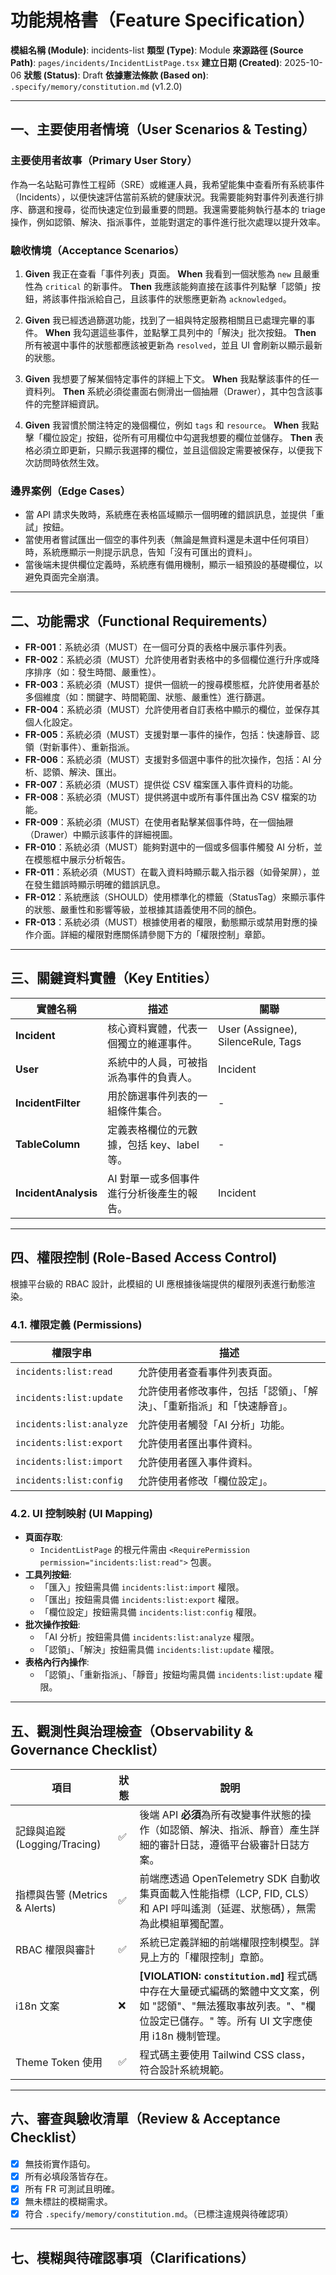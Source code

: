 # 功能規格書（Feature Specification）

**模組名稱 (Module)**: incidents-list
**類型 (Type)**: Module
**來源路徑 (Source Path)**: `pages/incidents/IncidentListPage.tsx`
**建立日期 (Created)**: 2025-10-06
**狀態 (Status)**: Draft
**依據憲法條款 (Based on)**: `.specify/memory/constitution.md` (v1.2.0)

---

## 一、主要使用者情境（User Scenarios & Testing）

### 主要使用者故事（Primary User Story）
作為一名站點可靠性工程師（SRE）或維運人員，我希望能集中查看所有系統事件（Incidents），以便快速評估當前系統的健康狀況。我需要能夠對事件列表進行排序、篩選和搜尋，從而快速定位到最重要的問題。我還需要能夠執行基本的 triage 操作，例如認領、解決、指派事件，並能對選定的事件進行批次處理以提升效率。

### 驗收情境（Acceptance Scenarios）
1.  **Given** 我正在查看「事件列表」頁面。
    **When** 我看到一個狀態為 `new` 且嚴重性為 `critical` 的新事件。
    **Then** 我應該能夠直接在該事件列點擊「認領」按鈕，將該事件指派給自己，且該事件的狀態應更新為 `acknowledged`。

2.  **Given** 我已經透過篩選功能，找到了一組與特定服務相關且已處理完畢的事件。
    **When** 我勾選這些事件，並點擊工具列中的「解決」批次按鈕。
    **Then** 所有被選中事件的狀態都應該被更新為 `resolved`，並且 UI 會刷新以顯示最新的狀態。

3.  **Given** 我想要了解某個特定事件的詳細上下文。
    **When** 我點擊該事件的任一資料列。
    **Then** 系統必須從畫面右側滑出一個抽屜（Drawer），其中包含該事件的完整詳細資訊。

4.  **Given** 我習慣於關注特定的幾個欄位，例如 `tags` 和 `resource`。
    **When** 我點擊「欄位設定」按鈕，從所有可用欄位中勾選我想要的欄位並儲存。
    **Then** 表格必須立即更新，只顯示我選擇的欄位，並且這個設定需要被保存，以便我下次訪問時依然生效。

### 邊界案例（Edge Cases）
- 當 API 請求失敗時，系統應在表格區域顯示一個明確的錯誤訊息，並提供「重試」按鈕。
- 當使用者嘗試匯出一個空的事件列表（無論是無資料還是未選中任何項目）時，系統應顯示一則提示訊息，告知「沒有可匯出的資料」。
- 當後端未提供欄位定義時，系統應有備用機制，顯示一組預設的基礎欄位，以避免頁面完全崩潰。

---

## 二、功能需求（Functional Requirements）

- **FR-001**：系統必須（MUST）在一個可分頁的表格中展示事件列表。
- **FR-002**：系統必須（MUST）允許使用者對表格中的多個欄位進行升序或降序排序（如：發生時間、嚴重性）。
- **FR-003**：系統必須（MUST）提供一個統一的搜尋模態框，允許使用者基於多個維度（如：關鍵字、時間範圍、狀態、嚴重性）進行篩選。
- **FR-004**：系統必須（MUST）允許使用者自訂表格中顯示的欄位，並保存其個人化設定。
- **FR-005**：系統必須（MUST）支援對單一事件的操作，包括：快速靜音、認領（對新事件）、重新指派。
- **FR-006**：系統必須（MUST）支援對多個選中事件的批次操作，包括：AI 分析、認領、解決、匯出。
- **FR-007**：系統必須（MUST）提供從 CSV 檔案匯入事件資料的功能。
- **FR-008**：系統必須（MUST）提供將選中或所有事件匯出為 CSV 檔案的功能。
- **FR-009**：系統必須（MUST）在使用者點擊某個事件時，在一個抽屜（Drawer）中顯示該事件的詳細視圖。
- **FR-010**：系統必須（MUST）能夠對選中的一個或多個事件觸發 AI 分析，並在模態框中展示分析報告。
- **FR-011**：系統必須（MUST）在載入資料時顯示載入指示器（如骨架屏），並在發生錯誤時顯示明確的錯誤訊息。
- **FR-012**：系統應該（SHOULD）使用標準化的標籤（StatusTag）來顯示事件的狀態、嚴重性和影響等級，並根據其語義使用不同的顏色。
- **FR-013**：系統必須（MUST）根據使用者的權限，動態顯示或禁用對應的操作介面。詳細的權限對應關係請參閱下方的「權限控制」章節。

---

## 三、關鍵資料實體（Key Entities）
| 實體名稱 | 描述 | 關聯 |
|-----------|------|------|
| **Incident** | 核心資料實體，代表一個獨立的維運事件。 | User (Assignee), SilenceRule, Tags |
| **User** | 系統中的人員，可被指派為事件的負責人。 | Incident |
| **IncidentFilter** | 用於篩選事件列表的一組條件集合。 | - |
| **TableColumn** | 定義表格欄位的元數據，包括 key、label 等。 | - |
| **IncidentAnalysis**| AI 對單一或多個事件進行分析後產生的報告。| Incident |

---

## 四、權限控制 (Role-Based Access Control)

根據平台級的 RBAC 設計，此模組的 UI 應根據後端提供的權限列表進行動態渲染。

### 4.1. 權限定義 (Permissions)
| 權限字串 | 描述 |
|---|---|
| `incidents:list:read` | 允許使用者查看事件列表頁面。 |
| `incidents:list:update` | 允許使用者修改事件，包括「認領」、「解決」、「重新指派」和「快速靜音」。 |
| `incidents:list:analyze` | 允許使用者觸發「AI 分析」功能。 |
| `incidents:list:export` | 允許使用者匯出事件資料。 |
| `incidents:list:import` | 允許使用者匯入事件資料。 |
| `incidents:list:config` | 允許使用者修改「欄位設定」。 |

### 4.2. UI 控制映射 (UI Mapping)
- **頁面存取**:
  - `IncidentListPage` 的根元件需由 `<RequirePermission permission="incidents:list:read">` 包裹。
- **工具列按鈕**:
  - 「匯入」按鈕需具備 `incidents:list:import` 權限。
  - 「匯出」按鈕需具備 `incidents:list:export` 權限。
  - 「欄位設定」按鈕需具備 `incidents:list:config` 權限。
- **批次操作按鈕**:
  - 「AI 分析」按鈕需具備 `incidents:list:analyze` 權限。
  - 「認領」、「解決」按鈕需具備 `incidents:list:update` 權限。
- **表格內行內操作**:
  - 「認領」、「重新指派」、「靜音」按鈕均需具備 `incidents:list:update` 權限。

---

## 五、觀測性與治理檢查（Observability & Governance Checklist）

| 項目 | 狀態 | 說明 |
|------|------|------|
| 記錄與追蹤 (Logging/Tracing) | ✅ | 後端 API **必須**為所有改變事件狀態的操作（如認領、解決、指派、靜音）產生詳細的審計日誌，遵循平台級審計日誌方案。 |
| 指標與告警 (Metrics & Alerts) | ✅ | 前端應透過 OpenTelemetry SDK 自動收集頁面載入性能指標（LCP, FID, CLS）和 API 呼叫遙測（延遲、狀態碼），無需為此模組單獨配置。 |
| RBAC 權限與審計 | ✅ | 系統已定義詳細的前端權限控制模型。詳見上方的「權限控制」章節。 |
| i18n 文案 | ❌ | **[VIOLATION: `constitution.md`]** 程式碼中存在大量硬式編碼的繁體中文文案，例如 "認領"、"無法獲取事故列表。"、"欄位設定已儲存。" 等。所有 UI 文字應使用 i18n 機制管理。 |
| Theme Token 使用 | ✅ | 程式碼主要使用 Tailwind CSS class，符合設計系統規範。 |

---

## 六、審查與驗收清單（Review & Acceptance Checklist）

- [x] 無技術實作語句。
- [x] 所有必填段落皆存在。
- [x] 所有 FR 可測試且明確。
- [x] 無未標註的模糊需求。
- [x] 符合 `.specify/memory/constitution.md`。（已標注違規與待確認項）

---

## 七、模糊與待確認事項（Clarifications）
